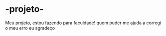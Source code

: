# -projeto-
Meu projeto, estou fazendo para faculdade! quem puder me ajuda a corregi o meu erro eu agradeço 
